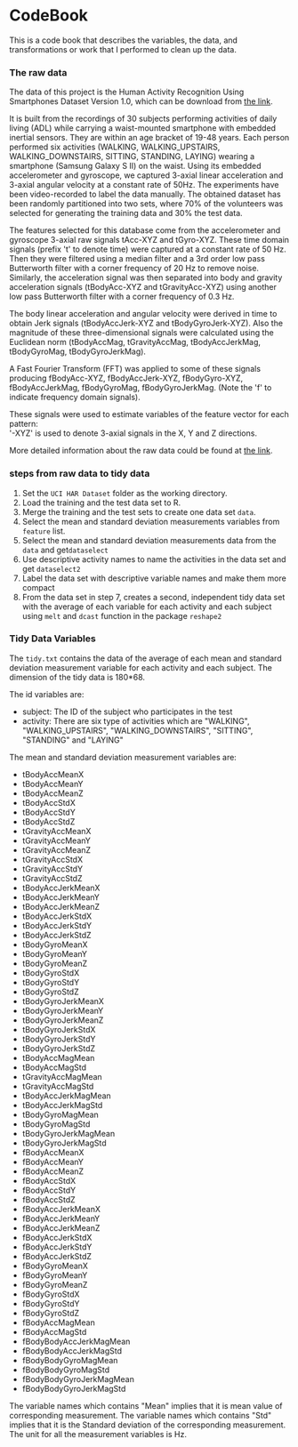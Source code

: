 # CodeBook 
This is a code book that describes the variables, the data, and transformations or work that I performed to clean up the data.

### The raw data
The data of this project is the Human Activity Recognition Using Smartphones Dataset Version 1.0, which can be download from [the link](https://d396qusza40orc.cloudfront.net/getdata%2Fprojectfiles%2FUCI%20HAR%20Dataset.zip).

It is built from the recordings of 30 subjects performing activities of daily living (ADL) while carrying a waist-mounted smartphone with embedded inertial sensors. They are within an age bracket of 19-48 years. Each person performed six activities (WALKING, WALKING_UPSTAIRS, WALKING_DOWNSTAIRS, SITTING, STANDING, LAYING) wearing a smartphone (Samsung Galaxy S II) on the waist. Using its embedded accelerometer and gyroscope, we captured 3-axial linear acceleration and 3-axial angular velocity at a constant rate of 50Hz. The experiments have been video-recorded to label the data manually. The obtained dataset has been randomly partitioned into two sets, where 70% of the volunteers was selected for generating the training data and 30% the test data.

The features selected for this database come from the accelerometer and gyroscope 3-axial raw signals tAcc-XYZ and tGyro-XYZ. These time domain signals (prefix 't' to denote time) were captured at a constant rate of 50 Hz. Then they were filtered using a median filter and a 3rd order low pass Butterworth filter with a corner frequency of 20 Hz to remove noise. Similarly, the acceleration signal was then separated into body and gravity acceleration signals (tBodyAcc-XYZ and tGravityAcc-XYZ) using another low pass Butterworth filter with a corner frequency of 0.3 Hz. 

The body linear acceleration and angular velocity were derived in time to obtain Jerk signals (tBodyAccJerk-XYZ and tBodyGyroJerk-XYZ). Also the magnitude of these three-dimensional signals were calculated using the Euclidean norm (tBodyAccMag, tGravityAccMag, tBodyAccJerkMag, tBodyGyroMag, tBodyGyroJerkMag). 

A Fast Fourier Transform (FFT) was applied to some of these signals producing fBodyAcc-XYZ, fBodyAccJerk-XYZ, fBodyGyro-XYZ, fBodyAccJerkMag, fBodyGyroMag, fBodyGyroJerkMag. (Note the 'f' to indicate frequency domain signals). 

These signals were used to estimate variables of the feature vector for each pattern:  
'-XYZ' is used to denote 3-axial signals in the X, Y and Z directions.

More detailed information about the raw data could be found at [the link](http://archive.ics.uci.edu/ml/datasets/Human+Activity+Recognition+Using+Smartphones).  

### steps from raw data to tidy data
1. Set the `UCI HAR Dataset` folder as the working directory. 
2. Load the training and the test data set to R.
3. Merge the training and the test sets to create one data set `data`.
4. Select the mean and standard deviation measurements variables from `feature` list.
5. Select the mean and standard deviation measurements data from the `data` and get`dataselect` 
6. Use descriptive activity names to name the activities in the data set and get `dataselect2`
7. Label the data set with descriptive variable names and make them more compact
8. From the data set in step 7, creates a second, independent tidy data set with the average of each variable for each activity and each subject using `melt` and `dcast` function in the package `reshape2`

### Tidy Data Variables
The `tidy.txt` contains the data of the average of each mean and standard deviation measurement variable for each activity and each subject. The dimension of the tidy data is 180*68.

The id variables are:  

* subject: The ID of the subject who participates in the test
* activity: There are six type of activities which are "WALKING", "WALKING_UPSTAIRS", "WALKING_DOWNSTAIRS", "SITTING", "STANDING" and "LAYING"

The mean and standard deviation measurement variables are:

* tBodyAccMeanX
* tBodyAccMeanY
* tBodyAccMeanZ          
* tBodyAccStdX            
* tBodyAccStdY             
* tBodyAccStdZ           
* tGravityAccMeanX         
* tGravityAccMeanY         
* tGravityAccMeanZ        
* tGravityAccStdX         
* tGravityAccStdY         
* tGravityAccStdZ        
* tBodyAccJerkMeanX       
* tBodyAccJerkMeanY        
* tBodyAccJerkMeanZ       
* tBodyAccJerkStdX        
* tBodyAccJerkStdY        
* tBodyAccJerkStdZ        
* tBodyGyroMeanX           
* tBodyGyroMeanY           
* tBodyGyroMeanZ          
* tBodyGyroStdX            
* tBodyGyroStdY            
* tBodyGyroStdZ           
* tBodyGyroJerkMeanX       
* tBodyGyroJerkMeanY       
* tBodyGyroJerkMeanZ      
* tBodyGyroJerkStdX        
* tBodyGyroJerkStdY        
* tBodyGyroJerkStdZ       
* tBodyAccMagMean          
* tBodyAccMagStd           
* tGravityAccMagMean      
* tGravityAccMagStd       
* tBodyAccJerkMagMean      
* tBodyAccJerkMagStd      
* tBodyGyroMagMean         
* tBodyGyroMagStd          
* tBodyGyroJerkMagMean    
* tBodyGyroJerkMagStd      
* fBodyAccMeanX            
* fBodyAccMeanY           
* fBodyAccMeanZ            
* fBodyAccStdX             
* fBodyAccStdY           
* fBodyAccStdZ             
* fBodyAccJerkMeanX        
* fBodyAccJerkMeanY       
* fBodyAccJerkMeanZ        
* fBodyAccJerkStdX         
* fBodyAccJerkStdY        
* fBodyAccJerkStdZ         
* fBodyGyroMeanX           
* fBodyGyroMeanY          
* fBodyGyroMeanZ           
* fBodyGyroStdX            
* fBodyGyroStdY           
* fBodyGyroStdZ            
* fBodyAccMagMean          
* fBodyAccMagStd          
* fBodyBodyAccJerkMagMean
* fBodyBodyAccJerkMagStd   
* fBodyBodyGyroMagMean    
* fBodyBodyGyroMagStd    
* fBodyBodyGyroJerkMagMean
* fBodyBodyGyroJerkMagStd 

The variable names which contains "Mean" implies that it is mean value of corresponding measurement.
The variable names which contains "Std" implies that it is the Standard deviation of the corresponding measurement.
The unit for all the measurement variables is Hz.
